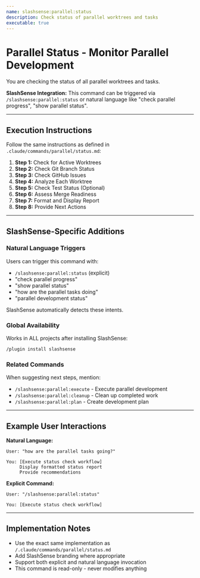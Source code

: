 ```yaml
---
name: slashsense:parallel:status
description: Check status of parallel worktrees and tasks
executable: true
---
```


# Parallel Status - Monitor Parallel Development

You are checking the status of all parallel worktrees and tasks.

**SlashSense Integration:** This command can be triggered via `/slashsense:parallel:status` or natural language like "check parallel progress", "show parallel status".

---

## Execution Instructions

Follow the same instructions as defined in `.claude/commands/parallel/status.md`:

1. **Step 1:** Check for Active Worktrees
2. **Step 2:** Check Git Branch Status
3. **Step 3:** Check GitHub Issues
4. **Step 4:** Analyze Each Worktree
5. **Step 5:** Check Test Status (Optional)
6. **Step 6:** Assess Merge Readiness
7. **Step 7:** Format and Display Report
8. **Step 8:** Provide Next Actions

---

## SlashSense-Specific Additions

### Natural Language Triggers

Users can trigger this command with:
- `/slashsense:parallel:status` (explicit)
- "check parallel progress"
- "show parallel status"
- "how are the parallel tasks doing"
- "parallel development status"

SlashSense automatically detects these intents.

### Global Availability

Works in ALL projects after installing SlashSense:

```bash
/plugin install slashsense
```

### Related Commands

When suggesting next steps, mention:
- `/slashsense:parallel:execute` - Execute parallel development
- `/slashsense:parallel:cleanup` - Clean up completed work
- `/slashsense:parallel:plan` - Create development plan

---

## Example User Interactions

**Natural Language:**
```
User: "how are the parallel tasks going?"

You: [Execute status check workflow]
     Display formatted status report
     Provide recommendations
```

**Explicit Command:**
```
User: "/slashsense:parallel:status"

You: [Execute status check workflow]
```

---

## Implementation Notes

- Use the exact same implementation as `/.claude/commands/parallel/status.md`
- Add SlashSense branding where appropriate
- Support both explicit and natural language invocation
- This command is read-only - never modifies anything
